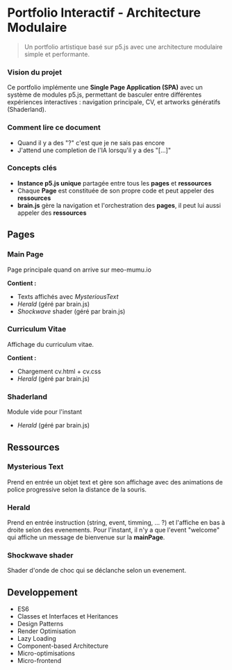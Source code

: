 # Portfolio Interactif - Architecture Modulaire

> Un portfolio artistique basé sur p5.js avec une architecture modulaire simple et performante.

### Vision du projet

Ce portfolio implémente une **Single Page Application (SPA)** avec un système de modules p5.js, permettant de basculer entre différentes expériences interactives : navigation principale, CV, et artworks génératifs (Shaderland).

### Comment lire ce document
- Quand il y a des "?" c'est que je ne sais pas encore
- J'attend une completion de l'IA lorsqu'il y a des "[...]"

### Concepts clés
- **Instance p5.js unique** partagée entre tous les **pages** et **ressources**
- Chaque **Page** est constituée de son propre code et peut appeler des **ressources**
- **brain.js** gère la navigation et l'orchestration des **pages**, il peut lui aussi appeler des **ressources**


## Pages

### Main Page
Page principale quand on arrive sur meo-mumu.io

**Contient :**
- Texts affichés avec *MysteriousText*
- *Herald* (géré par brain.js)
- *Shockwave* shader (géré par brain.js)

### Curriculum Vitae
Affichage du curriculum vitae.

**Contient :**
- Chargement cv.html + cv.css
- *Herald* (géré par brain.js)

### Shaderland
Module vide pour l'instant
- *Herald* (géré par brain.js)


## Ressources

### Mysterious Text
Prend en entrée un objet text et gère son affichage avec des animations de police progressive selon la distance de la souris.


### Herald
Prend en entrée instruction (string, event, timming, ... ?) et l'affiche en bas à droite selon des evenements. 
Pour l'instant, il n'y a que l'event "welcome" qui affiche un message de bienvenue sur la **mainPage**.

### Shockwave shader
Shader d'onde de choc qui se déclanche selon un evenement.


## Developpement

- ES6
- Classes et Interfaces et Heritances
- Design Patterns 
- Render Optimisation
- Lazy Loading
- Component-based Architecture
- Micro-optimisations
- Micro-frontend

